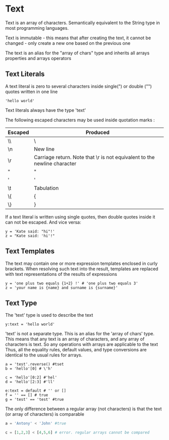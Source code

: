 # Text

Text is an array of characters. Semantically equivalent to the String type in most programming languages.

Text is immutable - this means that after creating the text, it cannot be changed - only create a new one based on the previous one

The text is an alias for the "array of chars" type and inherits all arrays properties and arrays operators
## Text Literals

A text literal is zero to several characters inside single(") or double ("") quotes written in one line

```
'hello world'
```

Text literals always have the type 'text'

The following escaped characters may be used inside quotation marks :


| Escaped | Produced                                                                 |
|---------|--------------------------------------------------------------------------|
| \\\\    | \                                                                        |
| \n      | New line                                                                 |
| \r      | Carriage return. Note that \r is not equivalent to the newline character |
| \"      | "                                                                        |
| \'      | '                                                                        |
| \t      | Tabulation                                                               |
| \\{     | {                                                                        |
| \\}     | }                                                                        |

If a text literal is written using single quotes, then double quotes inside it can not be escaped. And vice versa:

```
y = 'Kate said: "hi"!'
z = "Kate said: 'hi'!"
```

## Text Templates

The text may contain one or more expression templates enclosed in curly brackets. When resolving such text into the result, templates are replaced with text representations of the results of expressions

```
y = 'one plus two equals {1+2} !' # 'one plus two equals 3'
z = 'your name is {name} and surname is {surname}'
```

## Text Type 

The 'text' type is used to describe the text

```
y:text = 'hello world'
```
'text' is not a separate type. This is an alias for the 'array of chars' type.
This means that any text is an array of characters, and any array of characters is text. So any operations with arrays are applicable to the text
Thus, all the equality rules, default values, and type conversions are identical to the usual rules for arrays.
```
a = 'test'.reverse() #tset
b = 'hello'[0] # \'h'

c = 'hello'[0:2] #'hel'
d = 'hello'[2:3] #'ll'

e:text = default # '' or []
f = '' == [] # true
g = 'test' == 'test' #true
```

The only difference between a regular array (not characters) is that the text (or array of characters) is comparable

```py
a = 'Antony' < 'John' #true

c = [1,2,3] < [4,5,6] # error. regular arrays cannot be compared
```

